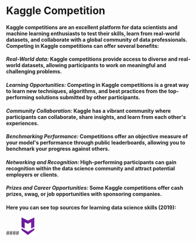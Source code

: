 # Kaggle Competition
#### Kaggle competitions are an excellent platform for data scientists and machine learning enthusiasts to test their skills, learn from real-world datasets, and collaborate with a global community of data professionals. Competing in Kaggle competitions can offer several benefits:
#### *Real-World data:* Kaggle competitions provide access to diverse and real-world datasets, allowing participants to work on meaningful and challenging problems.
#### *Learning Opportunities:* Competing in Kaggle competitions is a great way to learn new techniques, algorithms, and best practices from the top-performing solutions submitted by other participants.
#### *Community Collaboration:* Kaggle has a vibrant community where participants can collaborate, share insights, and learn from each other's experiences.
#### *Benchmarking Performance:* Competitions offer an objective measure of your model's performance through public leaderboards, allowing you to benchmark your progress against others.
#### *Networking and Recognition:* High-performing participants can gain recognition within the data science community and attract potential employers or clients.
#### *Prizes and Career Opportunities:* Some Kaggle competitions offer cash prizes, swag, or job opportunities with sponsoring companies.

#### Here you can see top sources for learning data science skills (2019):
####![alt text](https://github.com/adam-p/markdown-here/raw/master/src/common/images/icon48.png "Logo Title Text 1")
